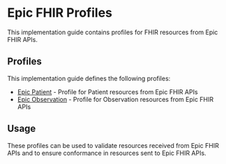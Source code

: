 # Epic FHIR Profiles

This implementation guide contains profiles for FHIR resources from Epic FHIR APIs.

## Profiles

This implementation guide defines the following profiles:

* [Epic Patient](StructureDefinition-epic-patient.html) - Profile for Patient resources from Epic FHIR APIs
* [Epic Observation](StructureDefinition-epic-observation.html) - Profile for Observation resources from Epic FHIR APIs

## Usage

These profiles can be used to validate resources received from Epic FHIR APIs
and to ensure conformance in resources sent to Epic FHIR APIs. 